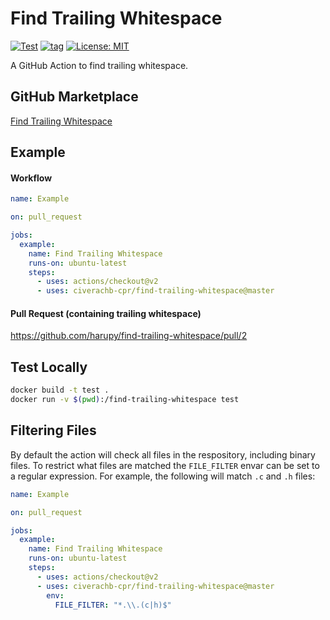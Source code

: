 # Find Trailing Whitespace

[![Test](https://github.com/harupy/find-trailing-whitespace/workflows/Test/badge.svg?branch=master&event=push)](https://github.com/harupy/find-trailing-whitespace/actions?query=workflow%3ATest+event%3Apush)
[![tag](https://img.shields.io/github/v/tag/harupy/find-trailing-whitespace?color=green)](https://github.com/harupy/find-trailing-whitespace/releases/latest)
[![License: MIT](https://img.shields.io/badge/License-MIT-yellow.svg)](https://opensource.org/licenses/MIT)

A GitHub Action to find trailing whitespace.

## GitHub Marketplace

[Find Trailing Whitespace](https://github.com/marketplace/actions/find-trailing-whitespace)

## Example

#### Workflow

```yaml
name: Example

on: pull_request

jobs:
  example:
    name: Find Trailing Whitespace
    runs-on: ubuntu-latest
    steps:
      - uses: actions/checkout@v2
      - uses: civerachb-cpr/find-trailing-whitespace@master
```

#### Pull Request (containing trailing whitespace)

https://github.com/harupy/find-trailing-whitespace/pull/2

## Test Locally

```bash
docker build -t test .
docker run -v $(pwd):/find-trailing-whitespace test
```

## Filtering Files

By default the action will check all files in the respository, including binary files.  To restrict what files
are matched the `FILE_FILTER` envar can be set to a regular expression. For example, the following will match `.c` and
`.h` files:

```yaml
name: Example

on: pull_request

jobs:
  example:
    name: Find Trailing Whitespace
    runs-on: ubuntu-latest
    steps:
      - uses: actions/checkout@v2
      - uses: civerachb-cpr/find-trailing-whitespace@master
        env:
          FILE_FILTER: "*.\\.(c|h)$"
```
